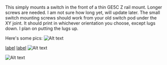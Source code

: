 This simply mounts a switch in the front of a thin GE5C Z rail mount.
Longer screws are needed. I am not sure how long yet, will update later.
The small switch mounting screws should work from your old switch pod under the XY joint.
It should print in whichever orientation you choose, except lugs down. I plan on putting the lugs up.

Here's some pics:
![Alt text](../../../../../../../c:/Users/Ivan/Documents/3D%20Printing/Voron/Voron-2-2.4/STLs/GE5C_SPHERICAL_BEARING/Images/GE5C%20Y%20Switch%20Mount.png)

[label](../../../../../../../c:/Users/Ivan/Documents/3D%20Printing/Voron/Voron-2-2.4/STLs/GE5C_SPHERICAL_BEARING/Images/GE5C%20Umbilical%20Y%20Switch%20Mount.png%0D) [label](../../../../../../../c:/Users/Ivan/Documents/3D%20Printing/Voron/Voron-2-2.4/STLs/GE5C_SPHERICAL_BEARING/Images/GE5C%20Y%20Switch%20Assy.png%0D) ![Alt text](../../../../../../../c:/Users/Ivan/Documents/3D%20Printing/Voron/Voron-2-2.4/STLs/GE5C_SPHERICAL_BEARING/Images/GE5C%20Y%20Switch%20Mount.png)

![Alt text](../../../../../../../c:/Users/Ivan/Documents/3D%20Printing/Voron/Voron-2-2.4/STLs/GE5C_SPHERICAL_BEARING/Images/GE5C%20Y%20Switch%20Mount.png)